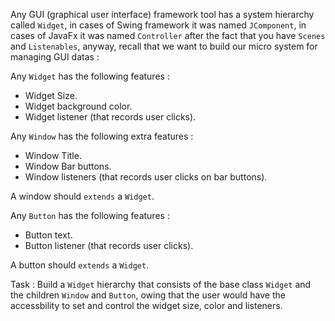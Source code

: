 Any GUI (graphical user interface) framework tool has a system hierarchy called `Widget`, in cases of Swing framework it was named `JComponent`, in cases of JavaFx it was named `Controller` after the fact that you have `Scenes` and `Listenables`, anyway, recall that we want to build our micro system for managing GUI datas :

Any `Widget` has the following features :
- Widget Size.
- Widget background color.
- Widget listener (that records user clicks).

Any `Window` has the following extra features :
- Window Title.
- Window Bar buttons.
- Window listeners (that records user clicks on bar buttons).

A window should `extends` a `Widget`.


Any `Button` has the following features :
- Button text.
- Button listener (that records user clicks).

A button should `extends` a `Widget`.

Task : Build a `Widget` hierarchy that consists of the base class `Widget` and the children `Window` and `Button`, owing that the user would have the accessbility to set and control the widget size, color and listeners.
